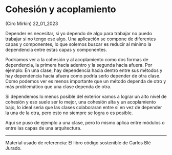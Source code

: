 # Cohesión y acoplamiento
(Ciro Mirkin) 22_01_2023

Depender es necesitar, si yo dependo de algo para trabajar no puedo trabajar si no tengo ese algo. Una aplicación se compone de diferentes capas y componentes, lo que solemos buscar es reducir al mínimo la dependencia entre estas capas y componentes.

Podríamos ver a la cohesión y al acoplamiento como dos formas de dependencia, la primera hacia adentro y la segunda hacia afuera. Por ejemplo: En una clase, hay dependencia hacia dentro entre sus métodos y hay dependencia hacia afuera como podría serlo depender de otra clase. Como podemos ver es menos importante que un método dependa de otro y más problemático que una clase dependa de otra.

Si dependemos lo menos posible del exterior vamos a lograr un alto nivel de cohesión y eso suele ser lo mejor, una cohesión alta y un acoplamiento bajo, lo ideal seria que las clases colaboraran entre sí en vez de depender la una de la otra, pero esto no siempre se logra o es posible.

Aqui se puso de ejemplo a una clase, pero lo mismo aplica entre módulos o entre las capas de una arquitectura.

___
Material usado de referencia: El libro código sostenible de Carlos Blé Jurado.